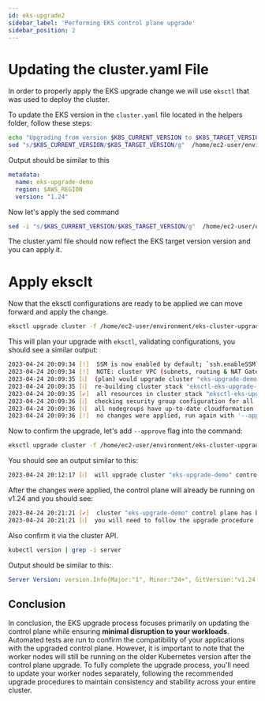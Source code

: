 ```yaml
---
id: eks-upgrade2
sidebar_label: 'Performing EKS control plane upgrade'
sidebar_position: 2
---
```


# Updating the cluster.yaml File

In order to properly apply the EKS upgrade change we will use `eksctl` that was used to deploy the cluster.

To update the EKS version in the `cluster.yaml` file located in the helpers folder, follow these steps:

```bash
echo "Upgrading from version $K8S_CURRENT_VERSION to $K8S_TARGET_VERSION"
sed "s/$K8S_CURRENT_VERSION/$K8S_TARGET_VERSION/g"  /home/ec2-user/environment/eks-cluster-upgrades-workshop/helpers/cluster.yaml
```

Output should be similar to this

```yaml
metadata:
  name: eks-upgrade-demo
  region: $AWS_REGION
  version: "1.24"
```

Now let's apply the sed command

```bash
sed -i "s/$K8S_CURRENT_VERSION/$K8S_TARGET_VERSION/g"  /home/ec2-user/environment/eks-cluster-upgrades-workshop/helpers/cluster.yaml
```

The cluster.yaml file should now reflect the EKS target version version and you can apply it.

# Apply eksclt

Now that the eksctl configurations are ready to be applied we can move forward and apply the change.

```bash
eksctl upgrade cluster -f /home/ec2-user/environment/eks-cluster-upgrades-workshop/helpers/cluster.yaml
```

This will plan your upgrade with `eksctl`, validating configurations, you should see a similar output:

```bash
2023-04-24 20:09:34 [!]  SSM is now enabled by default; `ssh.enableSSM` is deprecated and will be removed in a future release
2023-04-24 20:09:34 [!]  NOTE: cluster VPC (subnets, routing & NAT Gateway) configuration changes are not yet implemented
2023-04-24 20:09:35 [ℹ]  (plan) would upgrade cluster "eks-upgrade-demo" control plane from current version "1.23" to "1.24"
2023-04-24 20:09:35 [ℹ]  re-building cluster stack "eksctl-eks-upgrade-demo-cluster"
2023-04-24 20:09:35 [✔]  all resources in cluster stack "eksctl-eks-upgrade-demo-cluster" are up-to-date
2023-04-24 20:09:36 [ℹ]  checking security group configuration for all nodegroups
2023-04-24 20:09:36 [ℹ]  all nodegroups have up-to-date cloudformation templates
2023-04-24 20:09:36 [!]  no changes were applied, run again with '--approve' to apply the changes
```

Now to confirm the upgrade, let's add `--approve` flag into the command:

```bash
eksctl upgrade cluster -f /home/ec2-user/environment/eks-cluster-upgrades-workshop/helpers/cluster.yaml --approve
```

You should see an output similar to this:

```bash
2023-04-24 20:12:17 [ℹ]  will upgrade cluster "eks-upgrade-demo" control plane from current version "1.23" to "1.24"
```

After the changes were applied, the control plane will already be running on v1.24 and you should see:

```bash
2023-04-24 20:21:21 [✔]  cluster "eks-upgrade-demo" control plane has been upgraded to version "1.24"
2023-04-24 20:21:21 [ℹ]  you will need to follow the upgrade procedure for all of nodegroups and add-ons
```

Also confirm it via the cluster API.

```bash
kubectl version | grep -i server
```

Output should be similar to this:

```yaml
Server Version: version.Info{Major:"1", Minor:"24+", GitVersion:"v1.24.12-eks-ec5523e", GitCommit:"3939bb9475d7f05c8b7b058eadbe679e6c9b5e2e", GitTreeState:"clean", BuildDate:"2023-03-20T21:30:46Z", GoVersion:"go1.19.7", Compiler:"gc", Platform:"linux/amd64"}
```

## Conclusion

In conclusion, the EKS upgrade process focuses primarily on updating the control plane while ensuring **minimal disruption to your workloads**. Automated tests are run to confirm the compatibility of your applications with the upgraded control plane. However, it is important to note that the worker nodes will still be running on the older Kubernetes version after the control plane upgrade. To fully complete the upgrade process, you'll need to update your worker nodes separately, following the recommended upgrade procedures to maintain consistency and stability across your entire cluster.



